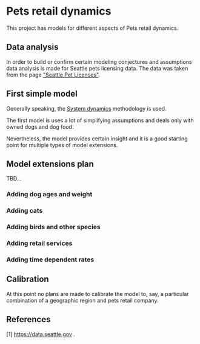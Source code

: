 # Pets retail dynamics

This project has models for different aspects of Pets retail dynamics.

## Data analysis

In order to build or confirm certain modeling conjectures and assumptions data analysis is made
for Seattle pets licensing data.
The data was taken from the page
["Seattle Pet Licenses"](https://data.seattle.gov/Community/Seattle-Pet-Licenses/jguv-t9rb/data). 

## First simple model

Generally speaking, the 
[System dynamics](https://en.wikipedia.org/wiki/System_dynamics) 
methodology is used. 

The first model is uses a lot of simplifying assumptions and deals only with owned dogs and dog food.

Nevertheless, the model provides certain insight and it is a good starting point for multiple types of
model extensions. 

## Model extensions plan

TBD...

### Adding dog ages and weight

### Adding cats

### Adding birds and other species

### Adding retail services 

### Adding time dependent rates 

## Calibration

At this point no plans are made to calibrate the model to, say, a particular combination of 
a geographic region and pets retail company.


## References

\[1\] https://data.seattle.gov .